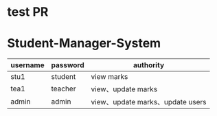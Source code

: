 # test PR

# Student-Manager-System

username  |  password  |            authority
----------|------------|---------------------------------
   stu1   |   student  |            view marks
   tea1   |   teacher  |        view、update marks
  admin   |    admin   |  view、update marks、update users
